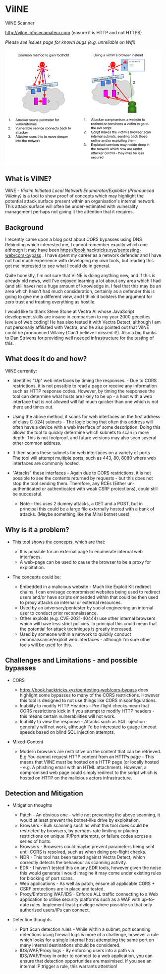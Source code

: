 # VilNE
VilNE Scanner 

http://vilne.infosecamateur.com (ensure it is HTTP and not HTTPS)

*Please see issues page for known bugs (e.g. unreliable on Wifi)*

![Overview](/images/VilNE%20Attack%20Path.png)



## What is VilNE?

VilNE - *Victim Initiated Local Network Enumerator/Exploiter (Pronounced Villainy)* is a tool to show proof of concepts which may highlight the potential attack surface present within an organisation's internal network. This attack surface will often be under-estimated with vulnerality management perhaps not giving it the attention that it requires. 

## Background

I recently came upon a blog post about CORS bypasses using DNS Rebinding which interested me, I cannot remember exactly which one although it may have been https://book.hacktricks.xyz/pentesting-web/cors-bypass .  I have spent my career as a network defender and I have not had much experience with developing my own tools, but reading this got me interested to see what I could do in general. 

Quite honestly, I'm not sure that VilNE is doing anything new, and if this is already old news, well I've enjoyed learning a lot about any area which I had (and still have) not a huge amount of knowledge in. I feel that this may be an area which hasn't had much consideration, certainly as a defender this is going to give me a different view, and I think it bolsters the argument for zero trust and treating everything as hostile.

I would like to thank Steve Stone at Vectra AI whose JavaScript development skills are insane in comparison to my year 2000 geocities levels of web coding! He has also tested it with Vectra Detect, although I am not personally affiliated with Vectra, and he also pointed out that VilNE could be pronounced Villainy (Can't believe I missed it!). Also a big thanks to Dan Strivens for providing well needed infrastructure for the testing of this.



## What does it do and how?

VilNE currently:

* Identifies "Up" web interfaces by timing the responses. - Due to CORS restrictions, it is not possible to read a page or receive any information such as HTTP response codes. However, by timing the responses the tool can determine what hosts are likely to be up - a host with a web interface that is not allowed will fail much quicker than one which is not there and times out.

* Using the above method, it scans for web interfaces on the first address of class C (/24) subnets - The logic being that often this address will often have a device with a web interface of some description. Doing this allows the tool to quickly determine which subnets to scan in more depth. This is not foolproof, and future versions may also scan several other common address. 

* It then scans these subnets for web interfaces on a variety of ports - The tool will attempt multiple ports, such as 443, 80, 8080 where web interfaces are commonly hosted.

* "Attacks" these interfaces - Again due to CORS restrictions, it is not possible to see the contents returned by requests - but this does not stop the tool sending them. Therefore, any RCEs (Either un-authenticated or authenticated with weak CSRF protections), could still be successful. 
  * Note - this uses 2 dummy attacks, a GET and a POST,  but in principal this could be a large file externally hosted with a bank of attacks. (Maybe something like the Mirai botnet uses)


## Why is it a problem?

* This tool shows the concepts, which are that:
  * It is possible for an external page to enumerate internal web interfaces. 
  * A web-page can be used to cause the browser to be a proxy for exploitation.
  
 * The concepts could be:
   * Embedded in a malicious website - Much like Exploit Kit redirect chains, I can envisage compromised websites being used to redirect users and/or have scripts embedded within that could be then used to proxy attacks on internal or external resources. 
   * Used by an adversary/pentester by social engineering an internal user to conduct prior reconnaissance. 
   * Other exploits (e.g. CVE-2021-40444) use other internal browsers which will have less strict policies. In principal this could mean that the potential for attack techniques is greatly increased.
   * Used by someone within a network to quickly conduct reconnaissance/exploit web interfaces - although I'm sure other tools will be used for this.


## Challenges and Limitations - and possible bypasses

* CORS 
  *  https://book.hacktricks.xyz/pentesting-web/cors-bypass does highlight some bypasses to many of the CORS restrictions. However this tool is designed to not use things like CORS misconfigurations. 
  * Inability to modify HTTP Headers - Pre-flight checks mean that CORS restrictions kick in if you attempt to modify HTTP headers - this means certain vulnerabilities will not work.
  * Inability to view the response - Attacks such as SQL injection generally will not work, although I'd be interested to guage timeout speeds based on blind SQL injection attempts.

* Mixed-Content
  * Modern browsers are restrictive on the content that can be retrieved. E.g You cannot request HTTP content from an HTTPs page - This means that VilNE must be hosted on a HTTP page (or locally hosted - e.g. A phishing email with an HTML attachment). However, a compromised web page could simply redirect to the script which is hosted on HTTP on the malicious actors infrastructure.

## Detection and Mitigation

* Mitigation thoughts
  * Patch - An obvious one - while not preventing the above scanning, it would at least prevent the botnet-like drive by exploitation.
  * Browsers - Bulk scanning such as what this tool does could be restricted by browsers, by perhaps rate limiting or placing restrictions on unique IP/Port attempts, or failure codes across a series of hosts.
  * Browsers - Browsers could maybe prevent parameters being sent until CORS is resolved, such as when doing pre-flight checks.  
  * NDR - This tool has been tested against Vectra Detect, which correctly detects the behaviour as scanning activity.
  * EDR - I haven't tested this on any EDR tools, however given the noise this would generate I would imagine it may come under existing rules for blocking of port scans.
  * Web applications - As well as patch, ensure all applicable CORS + CSRF protections are in place and tested.
  * Proxy/Enforcing WAF/IDS - Enforce ALL traffic connecting to a Web application to utilise security platforms such as a WAF with up-to-date rules. Implement least-privilege where possible so that only authorised users/IPs can connect.


* Detection thoughts
  * Port Scan detection rules - While within a subnet, port scanning detections using firewall logs is more of a challenge, however a rule which looks for a single internal host attempting the same port on many internal destinations should be considered.
  * IDS/WAF/Proxy logs - By enforcing users into a path via IDS/WAF/Proxy in order to connect to a web application, you can ensure that detection opportunities are maximised. If you see an internal IP trigger a rule, this warrants attention!
